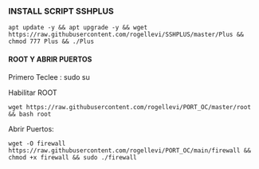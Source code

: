 ### INSTALL SCRIPT SSHPLUS

<pre><code>apt update -y && apt upgrade -y && wget https://raw.githubusercontent.com/rogellevi/SSHPLUS/master/Plus && chmod 777 Plus && ./Plus</code></pre>

#### ROOT Y ABRIR PUERTOS
Primero Teclee : sudo su

Habilitar ROOT
~~~~
wget https://raw.githubusercontent.com/rogellevi/PORT_OC/master/root && bash root
~~~~

Abrir Puertos:

~~~~
wget -O firewall https://raw.githubusercontent.com/rogellevi/PORT_OC/main/firewall && chmod +x firewall && sudo ./firewall
~~~~
